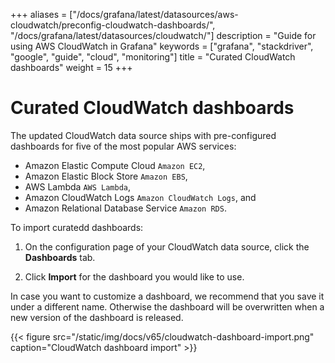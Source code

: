 +++
aliases = ["/docs/grafana/latest/datasources/aws-cloudwatch/preconfig-cloudwatch-dashboards/", "/docs/grafana/latest/datasources/cloudwatch/"]
description = "Guide for using AWS CloudWatch in Grafana"
keywords = ["grafana", "stackdriver", "google", "guide", "cloud", "monitoring"]
title = "Curated CloudWatch dashboards"
weight = 15
+++

# Curated CloudWatch dashboards

The updated CloudWatch data source ships with pre-configured dashboards for five of the most popular AWS services:

- Amazon Elastic Compute Cloud `Amazon EC2`,
- Amazon Elastic Block Store `Amazon EBS`,
- AWS Lambda `AWS Lambda`,
- Amazon CloudWatch Logs `Amazon CloudWatch Logs`, and
- Amazon Relational Database Service `Amazon RDS`.

To import curatedd dashboards:

1. On the configuration page of your CloudWatch data source, click the **Dashboards** tab.

1. Click **Import** for the dashboard you would like to use.

In case you want to customize a dashboard, we recommend that you save it under a different name. Otherwise the dashboard will be overwritten when a new version of the dashboard is released.

{{< figure src="/static/img/docs/v65/cloudwatch-dashboard-import.png" caption="CloudWatch dashboard import" >}}
